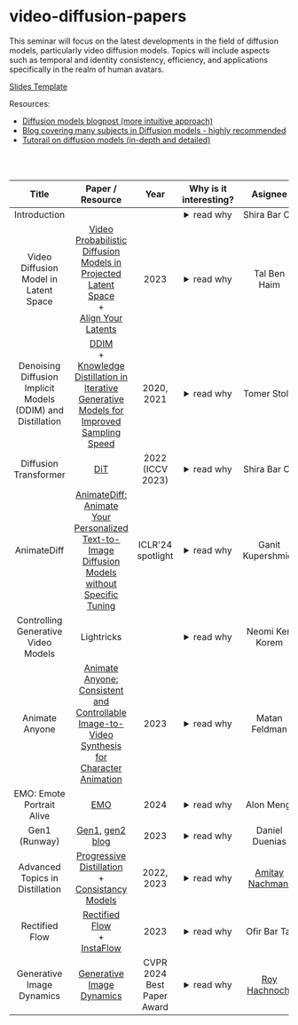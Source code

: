 # video-diffusion-papers
This seminar will focus on the latest developments in the field of diffusion models, particularly video diffusion models. Topics will include aspects such as temporal and identity consistency, efficiency, and applications specifically in the realm of human avatars.

[Slides Template](https://docs.google.com/presentation/d/1ZuFepQjEWgJRPAHN6Ev0tEGTCUb1k2e6qBYnSDnmzDI/edit?usp=sharing)

Resources:
<br>
- [Diffusion models blogpost (more intuitive approach)](https://iclr-blogposts.github.io/2024/blog/diffusion-theory-from-scratch/)
- [Blog covering many subjects in Diffusion models - highly recommended](https://sander.ai/)
- [Tutorail on diffusion models (in-depth and detailed)](https://arxiv.org/pdf/2403.18103)
<br>
<br>

| Title | Paper / Resource | Year | Why is it interesting? |          Asignee          | Recording | Slides
|:---:|:---:|:---:|:---:|:-------------------------:|:---:|:---:|
|Introduction||| <details><summary>read why</summary>Review of key concepts from our previous seminar, followed by a brief overview the new seminar</details> |       Shira Bar On        |[zoom](https://us02web.zoom.us/rec/share/ZAulhoMpQaWp-BOc3wNwYMJ62ocejrQBLoAjFkXt0ti4R5-cP_eMU3E4kNcB2Wb_.PLRAaW3YOh64uu9T)(^gr9RV*^)|[slides](https://docs.google.com/presentation/d/19J0melyX7DEN9HMQLEGHouVIdvGmNrHALqKDik-HgUQ/edit?usp=sharing) |
|Video Diffusion Model in Latent Space|[Video Probabilistic Diffusion Models in Projected Latent Space](https://arxiv.org/abs/2302.07685)<br>+<br>[Align Your Latents](https://arxiv.org/abs/2304.08818)|2023| <details><summary>read why</summary>Example of two different approaches for Video Latent Diffusion Models</details> |       Tal Ben Haim        |[zoom](https://us02web.zoom.us/rec/share/e7CgB-rYnz9qjN5Jroufs55lxJjSM_O8z42idmKUv31H8hdknNeRJ9bcLM_WU84Y.XNnpeFhdbVNCYY20)(mQe@N2^0)|[slides](https://docs.google.com/presentation/d/1asvEZyRZZ9gR_-aFu8EaYUma6EaPv2qwef9co9P7b18/edit?usp=sharing) |
|Denoising Diffusion Implicit Models (DDIM) and Distillation|[DDIM](https://arxiv.org/abs/2010.02502)<br>+<br>[Knowledge Distillation in Iterative Generative Models for Improved Sampling Speed](https://arxiv.org/abs/2101.02388)|2020, 2021| <details><summary>read why</summary>DDIM: paper introducing deterministic sampling, distillation paper lowers the number of sampling steps to one by building on this concept</details> |       Tomer Stolik        |[zoom](https://us02web.zoom.us/rec/share/f_OXEOfKlq3BxRMNUfr6yNW56aL_Lf5aw68ouX2fPe_nImLkGnc3O5dvqrpEmsWQ.usYNx3kU1hqNF-Ly)(Dha$Ue7&)|[slides](https://docs.google.com/presentation/d/1ADU-N3EU3kzqu6X41c3z1agkBLL1bpEXb1k42EAh55M/edit?usp=sharing) |
|Diffusion Transformer|[DiT](https://arxiv.org/abs/2212.09748)|2022 (ICCV 2023)| <details><summary>read why</summary>Replacing the Unet base of the diffusion model with Transformer base, which improves results and the condition control</details> |Shira Bar On|[zoom](https://us02web.zoom.us/rec/share/ukUtCIlnqVFs5oVt315z8dj1RZil5BOCTKnagK6q7QMzo5D7T8oSLJuWwh9XvGPl.VmceGPixwvHey1Zu)(?g16iHvN)|[slides](https://docs.google.com/presentation/d/1ff8LmTMbj8Rg_nTD2-ZeN-vxvZh26FgfrjMsgv_ycMw/edit?usp=sharing) |
|AnimateDiff|[AnimateDiff: Animate Your Personalized Text-to-Image Diffusion Models without Specific Tuning](https://arxiv.org/abs/2307.04725)|ICLR'24 spotlight| <details><summary>read why</summary>Introducing the Idea of converting of-the shelf text-to-image diffusion model to text-to-video diffusion model</details> | Ganit Kupershmidt |[zoom](https://us02web.zoom.us/rec/share/1T0Nt3oGrrWq7JiPiP-8vRkLN0_Ijytf1rzeZfxclTgjmiZJ5iuvoePxv978hhnO.KqCGI1a9H9RfeYKl)(?yjK4Df0)|[slides](https://docs.google.com/presentation/d/1oKX_8ypD3dNfFYh7HzgLIu21wnIbKTjYMCyoXVEifZc/edit?usp=sharing) |
|Controlling Generative Video Models|Lightricks|| <details><summary>read why</summary>Generating realistic images and videos from text has marked a significant milestone. However, as human beings, our ambitions extend further. We aim not only for visually appealing outcomes but also for enhanced control on the generated outcome. In my talk, I will explore the techniques employed to precisely control model outputs to fulfill our specific requirements at Lightricks</details> |            Neomi Ken Korem            |[zoom](https://us02web.zoom.us/rec/share/c0ZZ_QlXDoWOfomfePhJns-ixBl8CLPY6nDAHwfRjUiKoDugwMjL5j3mitAVk27-.MIMVdFrLL2gPhwuI)(kG?j66Z2)|[slides](https://docs.google.com/presentation/d/11s9iNPhoUGHWWTEcZz0MmAhnYgRHl0awsarrCBWh5Og/edit) |
|Animate Anyone|[Animate Anyone: Consistent and Controllable Image-to-Video Synthesis for Character Animation](https://arxiv.org/abs/2311.17117)|2023| <details><summary>read why</summary>Video diffusion for avatar animation, introducing ReferenceNet for identity preservation</details> |   Matan Feldman   |[zoom](https://us02web.zoom.us/rec/share/gU2MdGL3LOi3B3iZpQD5Jo7mYJqY6h0k_kr20V-1zJ0LXPQGfPRf5pviseWR1Sx_.h868bxglfXzafnlM)(mK!0A7?e)|[slides](https://docs.google.com/presentation/d/1xURe7q2XIZHn-oCqKk3VRVVUmAEN2EUTzucff8eDNLY/edit#slide=id.p) |
|EMO: Emote Portrait Alive|[EMO](https://arxiv.org/abs/2402.17485)|2024| <details><summary>read why</summary>Face Animation using video diffusion models, using one image and audio as inputs</details> |    Alon Mengi     |[zoom](https://us02web.zoom.us/rec/share/rCAMyvBeqOuOva3X6L588CYRytS5fcqear70tsFTHTGqjwGICh73Bxm_R39oeNZe.7U8sm2BQ-IJ6hsfI)(kA.sh4BY)|[slides](https://docs.google.com/presentation/d/19_MFDicaCbEowY8MXkJnRUs8VsNi-fljzjv46keucuQ/edit?usp=sharing) |
|Gen1 (Runway) |[Gen1](https://arxiv.org/abs/2302.03011), [gen2 blog](https://research.runwayml.com/gen2)|2023| <details><summary>read why</summary>Gen 1, 2, and 3 models are among the known video diffusion models</details> |       Daniel Duenias        |[zoom](https://us02web.zoom.us/rec/share/B056UPpmjOVg0o9y6eUkfqWM5fnD903TbrVuXQWAg1D5IJ-1U0XYMg1qbufRTH3r.zpimZqIBBOTHw3gh)(B#638.5R)|[slides](https://docs.google.com/presentation/d/1yvkz00ekGoekGTeCDeOIe8wiJSw1VHHrlZyfXLUXIMs/edit?usp=sharing) |
|Advanced Topics in Distillation|[Progressive Distillation](https://arxiv.org/abs/2202.00512)<br>+<br>[Consistancy Models](https://arxiv.org/abs/2303.01469)|2022, 2023| <details><summary>read why</summary>two approaches for lowering the number of sampling steps</details> |       [Amitay Nachmani](link)       |[zoom](link)(password)|[slides](link) |
|Rectified Flow |[Rectified Flow](https://openreview.net/pdf/910c5efa5739a5d2bef83d432da87d3096712ebe.pdf)<br>+<br>[InstaFlow](https://arxiv.org/abs/2309.06380)|2023| <details><summary>read why</summary>Rectified Flow optimizes diffusion models by straightening their transport paths, Instaflow applis this technique</details> |       Ofir Bar Tal       |[zoom](link)(password)|[slides](link) |
|Generative Image Dynamics|[Generative Image Dynamics](https://arxiv.org/abs/2309.07906)|CVPR 2024 Best Paper Award| <details><summary>read why</summary>Using diffusion models to generate image dynamics, using the Fourier domain</details> |   [Roy Hachnochi](https://github.com/roy-hachnochi)   |[zoom](link)(password)|[slides](link) |

